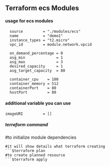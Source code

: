## Terraform ecs Modules

#### usage for ecs modules

```hcl
  source         = "./modules/ecs"
  name           = "demo1"
  instance_types = "t2.micro"
  vpc_id         = module.network.vpcid

  on_demand_percentage = 0
  asg_min              = 1
  asg_max              = 3
  desired_capacity     = 1
  asg_target_capacity  = 80

  container_cpu    = 100
  container_memory = 512
  containerPort    = 80
  hostPort         = 80
```

#### additional variable you can use

```hcl
imageURI         = []
```

##### terraform command
#to initialize module dependencies
```$terrafor init  
#it will show details what terraform creating       
```$terraform plan     
#to create planned resource 
```$terraform apply 
    
